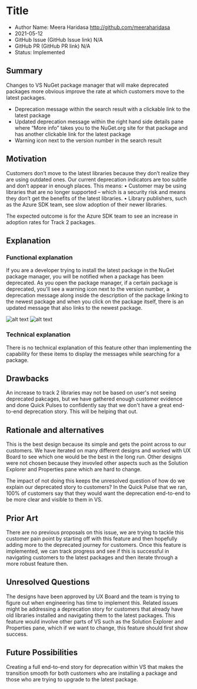 # Title

- Author Name: Meera Haridasa http://github.com/meeraharidasa
- 2021-05-12
- GitHub Issue (GitHub Issue link) N/A
- GitHub PR (GitHub PR link) N/A
- Status: Implemented

## Summary

<!-- One-paragraph description of the proposal. -->

Changes to VS NuGet package manager that will make deprecated packages more obvious improve the rate at which customers move to the latest packages.
- Deprecation message within the search result with a clickable link to the latest package 
- Updated deprecation message within the right hand side details pane where “More info” takes you to the NuGet.org site for that package and has another clickable link for the latest package 
- Warning icon next to the version number in the search result 


## Motivation 

<!-- Why are we doing this? What pain points does this solve? What is the expected outcome? -->

Customers don’t move to the latest libraries because they don’t realize they are using outdated ones. Our current deprecation indicators are too subtle and don’t appear in enough places. This means:
•	Customer may be using libraries that are no longer supported – which is a security risk and means they don’t get the benefits of the latest libraries.
•	Library publishers, such as the Azure SDK team, see slow adoption of their newer libraries.

The expected outcome is for the Azure SDK team to see an increase in adoption rates for Track 2 packages. 


## Explanation

### Functional explanation

<!-- Explain the proposal as if it were already implemented and you're teaching it to another person. -->
If you are a developer trying to install the latest package in the NuGet package manager, you will be notified when a package has been deprecated. As you open the package manager, if a certain package is deprecated, 
you'll see a warning icon next to the version number, a deprecation message along inside the description of the package linking to the newest package and when you click on the package itself, 
there is an updated message that also links to the newest package. 

<!-- Introduce new concepts, functional designs with real life examples, and low-fidelity mockups or  pseudocode to show how this proposal would look. -->


![alt text](https://github.com/meeraharidasa/Home/blob/dev/proposed/2021/Screen%20Shot%202021-05-12%20at%2010.27.10%20AM.png)
![alt text](https://github.com/meeraharidasa/Home/blob/dev/proposed/2021/Screen%20Shot%202021-05-12%20at%2010.27.01%20AM.png)


### Technical explanation

<!-- Explain the proposal in sufficient detail with implementation details, interaction models, and clarification of corner cases. -->

There is no technical explanation of this feature other than implementing the capability for these items to display the messages while searching for a package. 

## Drawbacks

<!-- Why should we not do this? -->
An increase to track 2 libraries may not be based on user's not seeing deprecated pakcages, but we have gathered enough customer evidence and done Quick Pulses to confidently say 
that we don't have a great end-to-end deprecation story. This will be helping that out. 

## Rationale and alternatives

<!-- Why is this the best design compared to other designs? -->
<!-- What other designs have been considered and why weren't they chosen? -->
<!-- What is the impact of not doing this? -->

This is the best design because its simple and gets the point across to our customers. We have iterated on many different designs and worked with UX Board to see 
which one would be the best in the long run. Other designs were not chosen because they invovled other aspects such as the Solution Explorer and Properties pane which
are hard to change. 

The impact of not doing this keeps the unresolved question of how do we explain our deprecated story to customers? In the Quick Pulse that we ran, 100% of customers
say that they would want the deprecation end-to-end to be more clear and visible to them in VS. 

## Prior Art

<!-- What prior art, both good and bad are related to this proposal? -->
<!-- Do other features exist in other ecosystems and what experience have their community had? -->
<!-- What lessons from other communities can we learn from? -->
<!-- Are there any resources that are relevent to this proposal? -->

There are no previous proposals on this issue, we are trying to tackle this customer pain point by starting off with this feature and then hopefully adding more
to the deprecated journey for customers. Once this feature is implemented, we can track progress and see if this is successful in navigating customers to the latest packages
and then iterate through a more robust feature then. 

## Unresolved Questions

<!-- What parts of the proposal do you expect to resolve before this gets accepted? -->
<!-- What parts of the proposal need to be resolved before the proposal is stabilized? -->
<!-- What related issues would you consider out of scope for this proposal but can be addressed in the future? -->

The designs have been approved by UX Board and the team is trying to figure out when engineering has time to implement this. Related issues might be addressing a 
deprecation story for customers that already have old libraries installed and navigating them to the latest packages. This feature would involve other parts of VS such as
the Solution Explorer and Properties pane, which if we want to change, this feature should first show success. 

## Future Possibilities

<!-- What future possibilities can you think of that this proposal would help with? -->
Creating a full end-to-end story for deprecation within VS that makes the transition smooth for both customers who are installing a package and those who are trying to upgrade
to the latest package.  
